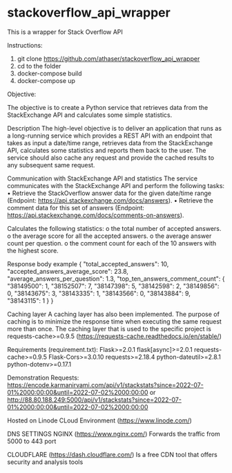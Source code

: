 # stackoverflow_api_wrapper
This is a wrapper for Stack Overflow API

Instructions:

1) git clone https://github.com/athaser/stackoverflow_api_wrapper
2) cd to the folder
3) docker-compose build
4) docker-compose up

Objective:

The objective is to create a Python service that retrieves data from the StackExchange API and calculates some simple statistics.

Description
The high-level objective is to deliver an application that runs as a long-running service which provides a REST API with an endpoint that takes as input a date/time range, retrieves data from the StackExchange API, calculates some statistics and reports them back to the user. The service should also cache any request and provide the cached results to any subsequent same request.

Communication with StackExchange API and statistics
The service communicates with the StackExchange API and perform the following tasks:
•	Retrieve the StackOverflow answer data for the given date/time range (Endpoint: https://api.stackexchange.com/docs/answers).
•	Retrieve the comment data for this set of answers  (Endpoint: https://api.stackexchange.com/docs/comments-on-answers).

Calculates the following statistics:
o	the total number of accepted answers.
o	the average score for all the accepted answers.
o	the average answer count per question.
o	the comment count for each of the 10 answers with the highest score.

Response body example
{
    "total_accepted_answers": 10,
    "accepted_answers_average_score": 23.8,
    "average_answers_per_question": 1.3,
    "top_ten_answers_comment_count": {
        "38149500": 1,
        "38152507": 7,
        "38147398": 5,
        "38142598": 2,
        "38149856": 0,
        "38143675": 3,
        "38143335": 1,
        "38143566": 0,
        "38143884": 9,
        "38143115": 1
    }
}

Caching layer
A caching layer has also been implemented. The purpose of caching is to minimize the response time when executing the same request more than once.
The caching layer that is used to the specific project is requests-cache>=0.9.5 (https://requests-cache.readthedocs.io/en/stable/)

Requirements (requirement.txt):
Flask>=2.0.1
flask[async]>=2.0.1
requests-cache>=0.9.5
Flask-Cors>=3.0.10
requests>=2.18.4
python-dateutil>=2.8.1
python-dotenv>=0.17.1

Demonstration Requests:
https://encode.karmanirvami.com/api/v1/stackstats?since=2022-07-01%2000:00:00&until=2022-07-02%2000:00:00
or
http://88.80.188.249:5000/api/v1/stackstats?since=2022-07-01%2000:00:00&until=2022-07-02%2000:00:00

Hosted on Linode CLoud Environment (https://www.linode.com/)

DNS SETTINGS
NGINX (https://www.nginx.com/)
Forwards the traffic from 5000 to 443 port

CLOUDFLARE (https://dash.cloudflare.com/)
Is a free CDN tool that offers security and analysis tools